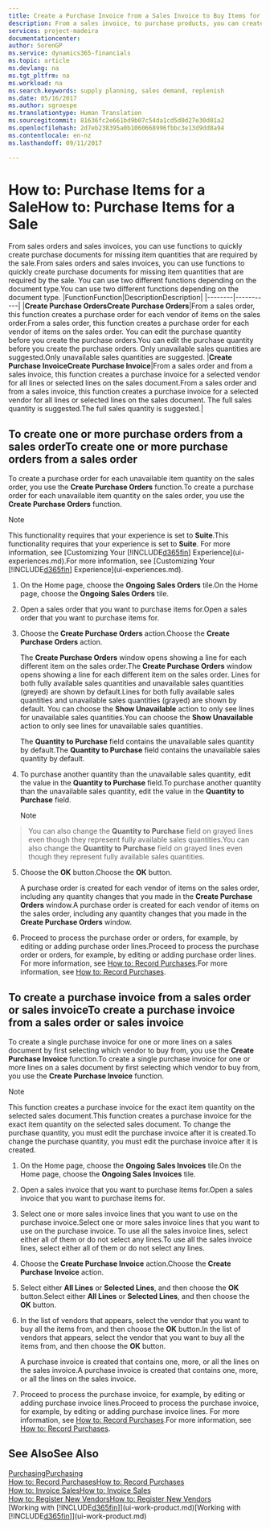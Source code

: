 ```yaml
---
title: Create a Purchase Invoice from a Sales Invoice to Buy Items for a Sale | Microsoft Docs
description: From a sales invoice, to purchase products, you can create a purchase invoice for a vendor or supplier.
services: project-madeira
documentationcenter: 
author: SorenGP
ms.service: dynamics365-financials
ms.topic: article
ms.devlang: na
ms.tgt_pltfrm: na
ms.workload: na
ms.search.keywords: supply planning, sales demand, replenish
ms.date: 05/16/2017
ms.author: sgroespe
ms.translationtype: Human Translation
ms.sourcegitcommit: 81636fc2e661bd9b07c54da1cd5d0d27e30d01a2
ms.openlocfilehash: 2d7eb238395a0b1060668996fbbc3e13d9dd8a94
ms.contentlocale: en-nz
ms.lasthandoff: 09/11/2017

---
```

# <a name="how-to-purchase-items-for-a-sale"></a><span data-ttu-id="c9dab-103">How to: Purchase Items for a Sale</span><span class="sxs-lookup"><span data-stu-id="c9dab-103">How to: Purchase Items for a Sale</span></span>
<span data-ttu-id="c9dab-104">From sales orders and sales invoices, you can use functions to quickly create purchase documents for missing item quantities that are required by the sale.</span><span class="sxs-lookup"><span data-stu-id="c9dab-104">From sales orders and sales invoices, you can use functions to quickly create purchase documents for missing item quantities that are required by the sale.</span></span> <span data-ttu-id="c9dab-105">You can use two different functions depending on the document type.</span><span class="sxs-lookup"><span data-stu-id="c9dab-105">You can use two different functions depending on the document type.</span></span>
|<span data-ttu-id="c9dab-106">Function</span><span class="sxs-lookup"><span data-stu-id="c9dab-106">Function</span></span>|<span data-ttu-id="c9dab-107">Description</span><span class="sxs-lookup"><span data-stu-id="c9dab-107">Description</span></span>|
|--------|-----------|
|<span data-ttu-id="c9dab-108">**Create Purchase Orders**</span><span class="sxs-lookup"><span data-stu-id="c9dab-108">**Create Purchase Orders**</span></span>|<span data-ttu-id="c9dab-109">From a sales order, this function creates a purchase order for each vendor of items on the sales order.</span><span class="sxs-lookup"><span data-stu-id="c9dab-109">From a sales order, this function creates a purchase order for each vendor of items on the sales order.</span></span> <span data-ttu-id="c9dab-110">You can edit the purchase quantity before you create the purchase orders.</span><span class="sxs-lookup"><span data-stu-id="c9dab-110">You can edit the purchase quantity before you create the purchase orders.</span></span> <span data-ttu-id="c9dab-111">Only unavailable sales quantities are suggested.</span><span class="sxs-lookup"><span data-stu-id="c9dab-111">Only unavailable sales quantities are suggested.</span></span>
|<span data-ttu-id="c9dab-112">**Create Purchase Invoice**</span><span class="sxs-lookup"><span data-stu-id="c9dab-112">**Create Purchase Invoice**</span></span>|<span data-ttu-id="c9dab-113">From a sales order and from a sales invoice, this function creates a purchase invoice for a selected vendor for all lines or selected lines on the sales document.</span><span class="sxs-lookup"><span data-stu-id="c9dab-113">From a sales order and from a sales invoice, this function creates a purchase invoice for a selected vendor for all lines or selected lines on the sales document.</span></span> <span data-ttu-id="c9dab-114">The full sales quantity is suggested.</span><span class="sxs-lookup"><span data-stu-id="c9dab-114">The full sales quantity is suggested.</span></span>|

## <a name="to-create-one-or-more-purchase-orders-from-a-sales-order"></a><span data-ttu-id="c9dab-115">To create one or more purchase orders from a sales order</span><span class="sxs-lookup"><span data-stu-id="c9dab-115">To create one or more purchase orders from a sales order</span></span>
<span data-ttu-id="c9dab-116">To create a purchase order for each unavailable item quantity on the sales order, you use the **Create Purchase Orders** function.</span><span class="sxs-lookup"><span data-stu-id="c9dab-116">To create a purchase order for each unavailable item quantity on the sales order, you use the **Create Purchase Orders** function.</span></span> 

> [!NOTE]  
>   <span data-ttu-id="c9dab-117">This functionality requires that your experience is set to **Suite**.</span><span class="sxs-lookup"><span data-stu-id="c9dab-117">This functionality requires that your experience is set to **Suite**.</span></span> <span data-ttu-id="c9dab-118">For more information, see [Customizing Your [!INCLUDE[d365fin](includes/d365fin_md.md)] Experience](ui-experiences.md).</span><span class="sxs-lookup"><span data-stu-id="c9dab-118">For more information, see [Customizing Your [!INCLUDE[d365fin](includes/d365fin_md.md)] Experience](ui-experiences.md).</span></span>

1. <span data-ttu-id="c9dab-119">On the Home page, choose the **Ongoing Sales Orders** tile.</span><span class="sxs-lookup"><span data-stu-id="c9dab-119">On the Home page, choose the **Ongoing Sales Orders** tile.</span></span>
2. <span data-ttu-id="c9dab-120">Open a sales order that you want to purchase items for.</span><span class="sxs-lookup"><span data-stu-id="c9dab-120">Open a sales order that you want to purchase items for.</span></span>
3. <span data-ttu-id="c9dab-121">Choose the **Create Purchase Orders** action.</span><span class="sxs-lookup"><span data-stu-id="c9dab-121">Choose the **Create Purchase Orders** action.</span></span>

    <span data-ttu-id="c9dab-122">The **Create Purchase Orders** window opens showing a line for each different item on the sales order.</span><span class="sxs-lookup"><span data-stu-id="c9dab-122">The **Create Purchase Orders** window opens showing a line for each different item on the sales order.</span></span> <span data-ttu-id="c9dab-123">Lines for both fully available sales quantities and unavailable sales quantities (greyed) are shown by default.</span><span class="sxs-lookup"><span data-stu-id="c9dab-123">Lines for both fully available sales quantities and unavailable sales quantities (grayed) are shown by default.</span></span> <span data-ttu-id="c9dab-124">You can choose the **Show Unavailable** action to only see lines for unavailable sales quantities.</span><span class="sxs-lookup"><span data-stu-id="c9dab-124">You can choose the **Show Unavailable** action to only see lines for unavailable sales quantities.</span></span>

    <span data-ttu-id="c9dab-125">The **Quantity to Purchase** field contains the unavailable sales quantity by default.</span><span class="sxs-lookup"><span data-stu-id="c9dab-125">The **Quantity to Purchase** field contains the unavailable sales quantity by default.</span></span>
4. <span data-ttu-id="c9dab-126">To purchase another quantity than the unavailable sales quantity, edit the value in the **Quantity to Purchase** field.</span><span class="sxs-lookup"><span data-stu-id="c9dab-126">To purchase another quantity than the unavailable sales quantity, edit the value in the **Quantity to Purchase** field.</span></span>

    > [!NOTE]  
>   <span data-ttu-id="c9dab-127">You can also change the **Quantity to Purchase** field on grayed lines even though they represent fully available sales quantities.</span><span class="sxs-lookup"><span data-stu-id="c9dab-127">You can also change the **Quantity to Purchase** field on grayed lines even though they represent fully available sales quantities.</span></span>
5. <span data-ttu-id="c9dab-128">Choose the **OK** button.</span><span class="sxs-lookup"><span data-stu-id="c9dab-128">Choose the **OK** button.</span></span> 
    
    <span data-ttu-id="c9dab-129">A purchase order is created for each vendor of items on the sales order, including any quantity changes that you made in the **Create Purchase Orders** window.</span><span class="sxs-lookup"><span data-stu-id="c9dab-129">A purchase order is created for each vendor of items on the sales order, including any quantity changes that you made in the **Create Purchase Orders** window.</span></span>
7. <span data-ttu-id="c9dab-130">Proceed to process the purchase order or orders, for example, by editing or adding purchase order lines.</span><span class="sxs-lookup"><span data-stu-id="c9dab-130">Proceed to process the purchase order or orders, for example, by editing or adding purchase order lines.</span></span> <span data-ttu-id="c9dab-131">For more information, see [How to: Record Purchases](purchasing-how-record-purchases.md).</span><span class="sxs-lookup"><span data-stu-id="c9dab-131">For more information, see [How to: Record Purchases](purchasing-how-record-purchases.md).</span></span>


## <a name="to-create-a-purchase-invoice-from-a-sales-order-or-sales-invoice"></a><span data-ttu-id="c9dab-132">To create a purchase invoice from a sales order or sales invoice</span><span class="sxs-lookup"><span data-stu-id="c9dab-132">To create a purchase invoice from a sales order or sales invoice</span></span>
<span data-ttu-id="c9dab-133">To create a single purchase invoice for one or more lines on a sales document by first selecting which vendor to buy from, you use the **Create Purchase Invoice** function.</span><span class="sxs-lookup"><span data-stu-id="c9dab-133">To create a single purchase invoice for one or more lines on a sales document by first selecting which vendor to buy from, you use the **Create Purchase Invoice** function.</span></span> 

> [!NOTE]  
>   <span data-ttu-id="c9dab-134">This function creates a purchase invoice for the exact item quantity on the selected sales document.</span><span class="sxs-lookup"><span data-stu-id="c9dab-134">This function creates a purchase invoice for the exact item quantity on the selected sales document.</span></span> <span data-ttu-id="c9dab-135">To change the purchase quantity, you must edit the purchase invoice after it is created.</span><span class="sxs-lookup"><span data-stu-id="c9dab-135">To change the purchase quantity, you must edit the purchase invoice after it is created.</span></span>  

1. <span data-ttu-id="c9dab-136">On the Home page, choose the **Ongoing Sales Invoices** tile.</span><span class="sxs-lookup"><span data-stu-id="c9dab-136">On the Home page, choose the **Ongoing Sales Invoices** tile.</span></span>
2. <span data-ttu-id="c9dab-137">Open a sales invoice that you want to purchase items for.</span><span class="sxs-lookup"><span data-stu-id="c9dab-137">Open a sales invoice that you want to purchase items for.</span></span>
3. <span data-ttu-id="c9dab-138">Select one or more sales invoice lines that you want to use on the purchase invoice.</span><span class="sxs-lookup"><span data-stu-id="c9dab-138">Select one or more sales invoice lines that you want to use on the purchase invoice.</span></span> <span data-ttu-id="c9dab-139">To use all the sales invoice lines, select either all of them or do not select any lines.</span><span class="sxs-lookup"><span data-stu-id="c9dab-139">To use all the sales invoice lines, select either all of them or do not select any lines.</span></span>
4. <span data-ttu-id="c9dab-140">Choose the **Create Purchase Invoice** action.</span><span class="sxs-lookup"><span data-stu-id="c9dab-140">Choose the **Create Purchase Invoice** action.</span></span>
5. <span data-ttu-id="c9dab-141">Select either **All Lines** or **Selected Lines**, and then choose the **OK** button.</span><span class="sxs-lookup"><span data-stu-id="c9dab-141">Select either **All Lines** or **Selected Lines**, and then choose the **OK** button.</span></span>  
6. <span data-ttu-id="c9dab-142">In the list of vendors that appears, select the vendor that you want to buy all the items from, and then choose the **OK** button.</span><span class="sxs-lookup"><span data-stu-id="c9dab-142">In the list of vendors that appears, select the vendor that you want to buy all the items from, and then choose the **OK** button.</span></span>

    <span data-ttu-id="c9dab-143">A purchase invoice is created that contains one, more, or all the lines on the sales invoice.</span><span class="sxs-lookup"><span data-stu-id="c9dab-143">A purchase invoice is created that contains one, more, or all the lines on the sales invoice.</span></span>
7. <span data-ttu-id="c9dab-144">Proceed to process the purchase invoice, for example, by editing or adding purchase invoice lines.</span><span class="sxs-lookup"><span data-stu-id="c9dab-144">Proceed to process the purchase invoice, for example, by editing or adding purchase invoice lines.</span></span> <span data-ttu-id="c9dab-145">For more information, see [How to: Record Purchases](purchasing-how-record-purchases.md).</span><span class="sxs-lookup"><span data-stu-id="c9dab-145">For more information, see [How to: Record Purchases](purchasing-how-record-purchases.md).</span></span>

## <a name="see-also"></a><span data-ttu-id="c9dab-146">See Also</span><span class="sxs-lookup"><span data-stu-id="c9dab-146">See Also</span></span>
[<span data-ttu-id="c9dab-147">Purchasing</span><span class="sxs-lookup"><span data-stu-id="c9dab-147">Purchasing</span></span>](purchasing-manage-purchasing.md)  
[<span data-ttu-id="c9dab-148">How to: Record Purchases</span><span class="sxs-lookup"><span data-stu-id="c9dab-148">How to: Record Purchases</span></span>](purchasing-how-record-purchases.md)  
[<span data-ttu-id="c9dab-149">How to: Invoice Sales</span><span class="sxs-lookup"><span data-stu-id="c9dab-149">How to: Invoice Sales</span></span>](sales-how-invoice-sales.md)  
[<span data-ttu-id="c9dab-150">How to: Register New Vendors</span><span class="sxs-lookup"><span data-stu-id="c9dab-150">How to: Register New Vendors</span></span>](purchasing-how-register-new-vendors.md)  
<span data-ttu-id="c9dab-151">[Working with [!INCLUDE[d365fin](includes/d365fin_md.md)]](ui-work-product.md)</span><span class="sxs-lookup"><span data-stu-id="c9dab-151">[Working with [!INCLUDE[d365fin](includes/d365fin_md.md)]](ui-work-product.md)</span></span>

